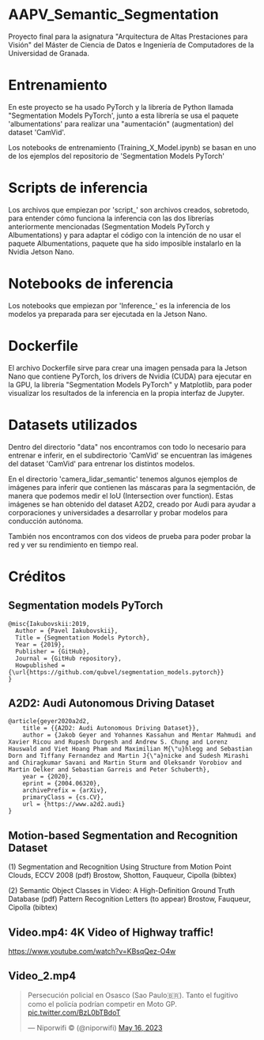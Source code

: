 # AAPV_Semantic_Segmentation
Proyecto final para la asignatura "Arquitectura de Altas Prestaciones para Visión" del Máster de Ciencia de Datos e Ingeniería de Computadores de la Universidad de Granada.

# Entrenamiento
En este proyecto se ha usado PyTorch y la librería de Python llamada "Segmentation Models PyTorch', junto a esta librería se usa el paquete 'albumentations' para realizar una "aumentación" (augmentation) del dataset 'CamVid'.

Los notebooks de entrenamiento (Training_X_Model.ipynb) se basan en uno de los ejemplos del repositorio de 'Segmentation Models PyTorch'

# Scripts de inferencia
Los archivos que empiezan por 'script_' son archivos creados, sobretodo, para entender cómo funciona la inferencia con las dos librerías anteriormente mencionadas (Segmentation Models PyTorch y Albumentations) y para adaptar el código con la intención de no usar el paquete Albumentations, paquete que ha sido imposible instalarlo en la Nvidia Jetson Nano.

# Notebooks de inferencia
Los notebooks que empiezan por 'Inference_' es la inferencia de los modelos ya preparada para ser ejecutada en la Jetson Nano.

# Dockerfile
El archivo Dockerfile sirve para crear una imagen pensada para la Jetson Nano que contiene PyTorch, los drivers de Nvidia (CUDA) para ejecutar en la GPU, la librería "Segmentation Models PyTorch" y Matplotlib, para poder visualizar los resultados de la inferencia en la propia interfaz de Jupyter.

# Datasets utilizados
Dentro del directorio "data" nos encontramos con todo lo necesario para entrenar e inferir, en el subdirectorio 'CamVid' se encuentran las imágenes del dataset 'CamVid' para entrenar los distintos modelos.

En el directorio 'camera_lidar_semantic' tenemos algunos ejemplos de imágenes para inferir que contienen las máscaras para la segmentación, de manera que podemos medir el IoU (Intersection over function). Estas imágenes se han obtenido del dataset A2D2, creado por Audi para ayudar a corporaciones y universidades a desarrollar y probar modelos para conducción autónoma.

También nos encontramos con dos videos de prueba para poder probar la red y ver su rendimiento en tiempo real.

# Créditos

## Segmentation models PyTorch
```
@misc{Iakubovskii:2019,
  Author = {Pavel Iakubovskii},
  Title = {Segmentation Models Pytorch},
  Year = {2019},
  Publisher = {GitHub},
  Journal = {GitHub repository},
  Howpublished = {\url{https://github.com/qubvel/segmentation_models.pytorch}}
}
```

## A2D2: Audi Autonomous Driving Dataset
```
@article{geyer2020a2d2,
    title = {{A2D2: Audi Autonomous Driving Dataset}},
    author = {Jakob Geyer and Yohannes Kassahun and Mentar Mahmudi and Xavier Ricou and Rupesh Durgesh and Andrew S. Chung and Lorenz Hauswald and Viet Hoang Pham and Maximilian M{\"u}hlegg and Sebastian Dorn and Tiffany Fernandez and Martin J{\"a}nicke and Sudesh Mirashi and Chiragkumar Savani and Martin Sturm and Oleksandr Vorobiov and Martin Oelker and Sebastian Garreis and Peter Schuberth},
    year = {2020},
    eprint = {2004.06320},
    archivePrefix = {arXiv},
    primaryClass = {cs.CV},
    url = {https://www.a2d2.audi}
}
```

## Motion-based Segmentation and Recognition Dataset


(1)
Segmentation and Recognition Using Structure from Motion Point Clouds, ECCV 2008 (pdf)
Brostow, Shotton, Fauqueur, Cipolla (bibtex)


(2)
Semantic Object Classes in Video: A High-Definition Ground Truth Database (pdf)
Pattern Recognition Letters (to appear)
Brostow, Fauqueur, Cipolla (bibtex)

## Video.mp4: 4K Video of Highway traffic!
https://www.youtube.com/watch?v=KBsqQez-O4w

## Video_2.mp4
<blockquote class="twitter-tweet"><p lang="es" dir="ltr">Persecución policial en Osasco (Sao Paulo🇧🇷). Tanto el fugitivo como el policía podrían competir en Moto GP. <a href="https://t.co/BzL0bTBdoT">pic.twitter.com/BzL0bTBdoT</a></p>&mdash; Niporwifi © (@niporwifi) <a href="https://twitter.com/niporwifi/status/1658455223239680001?ref_src=twsrc%5Etfw">May 16, 2023</a></blockquote> <script async src="https://platform.twitter.com/widgets.js" charset="utf-8"></script>
